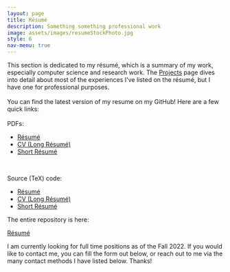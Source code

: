 ```yaml
---
layout: page
title: Résumé
description: Something something professional work
image: assets/images/resumeStockPhoto.jpg
style: 6
nav-menu: true
---
```


<section id="one">
    <div class="inner"> 
        <p>
            This section is dedicated to my résumé, which is a summary of my work, especially computer science and research work. The <a href="{{site.baseurl}}/projects">Projects</a> page dives into detail about most of the experiences I've listed on the résumé, but I have one for professional purposes.
            <br/><br/>
            You can find the latest version of my resume on my GitHub!  Here are a few quick links:
            <br/><br/>
            PDFs:
        </p> 
        <ul class="actions">
            <li><a href="https://github.com/2019aliu/Resume/blob/master/AlexLiuResume.pdf" class="button">Résumé <i class="fa fa-file-pdf-o" style="font-size:24px"></i> </a></li>
            <li><a href="https://github.com/2019aliu/Resume/blob/master/AlexLiuCV.pdf" class="button">CV (Long Résumé) <i class="fa fa-file-pdf-o" style="font-size:24px"></i></a></li>
            <li><a href="https://github.com/2019aliu/Resume/blob/master/AlexLiuResumeShort.pdf" class="button">Short Résumé <i class="fa fa-file-pdf-o" style="font-size:24px"></i></a></li>
        </ul>
<!-- * [Resume PDF](https://github.com/2019aliu/Resume/blob/master/AlexLiuResume.pdf)
* [CV (Long Resume) PDF](https://github.com/2019aliu/Resume/blob/master/AlexLiuCV.pdf)
* [Short Resume PDF](https://github.com/2019aliu/Resume/blob/master/AlexLiuResumeShort.pdf) -->
        <br/>
        <p>Source (TeX) code:</p>
        <ul class="actions">
            <li><a href="https://github.com/2019aliu/Resume/blob/master/resume.tex" class="button">Résumé <i class="fa fa-file-code-o" style="font-size:24px"></i> </a></li>
            <li><a href="https://github.com/2019aliu/Resume/blob/master/cv.tex" class="button">CV (Long Résumé) <i class="fa fa-file-code-o" style="font-size:24px"></i></a></li>
            <li><a href="https://github.com/2019aliu/Resume/blob/master/resumeShort.tex" class="button">Short Résumé <i class="fa fa-file-code-o" style="font-size:24px"></i></a></li>
        </ul>
<!-- * [Resume Tex](https://github.com/2019aliu/Resume/blob/master/resume.tex)
* [CV (Long Resume) Tex](https://github.com/2019aliu/Resume/blob/master/cv.tex)
* [Short Resume Tex](https://github.com/2019aliu/Resume/blob/master/resumeShort.tex) -->
        <p>The entire repository is here:</p>
        <a href="https://www.github.com/2019aliu/Resume" class="button">Résumé <i class="fa fa-github" style="font-size:24px; vertical-align:middle"></i></a>
    </div>
</section>

<section id="two">
    <div class="inner">
    <p>
        I am currently looking for full time positions as of the Fall 2022. If you would like to contact me, you can fill the form out below, or reach out to me via the many contact methods I have listed below. Thanks!
    </p>
    </div>
</section>
